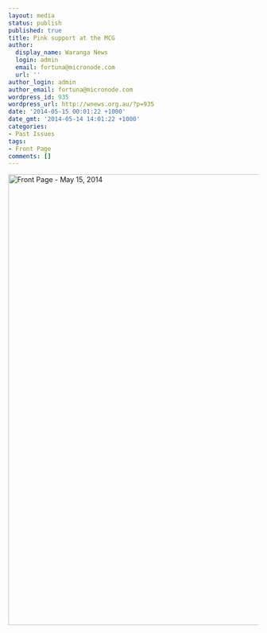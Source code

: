```yaml
---
layout: media
status: publish
published: true
title: Pink support at the MCG
author:
  display_name: Waranga News
  login: admin
  email: fortuna@micronode.com
  url: ''
author_login: admin
author_email: fortuna@micronode.com
wordpress_id: 935
wordpress_url: http://wnews.org.au/?p=935
date: '2014-05-15 00:01:22 +1000'
date_gmt: '2014-05-14 14:01:22 +1000'
categories:
- Past Issues
tags:
- Front Page
comments: []
---
```


<a href="http://wnews.org.au/wp-content/uploads/2014/05/wnews20140515P01.pdf"><img class="alignnone size-full wp-image-933" alt="Front Page - May 15, 2014" src="http://wnews.org.au/wp-content/uploads/2014/05/wnews20140515P01.jpg" width="624" height="907" /></a>
